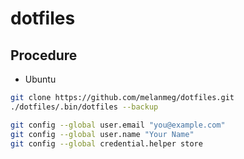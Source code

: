 # dotfiles

## Procedure

- Ubuntu

```bash
git clone https://github.com/melanmeg/dotfiles.git
./dotfiles/.bin/dotfiles --backup
```

```bash
git config --global user.email "you@example.com"
git config --global user.name "Your Name"
git config --global credential.helper store
```

